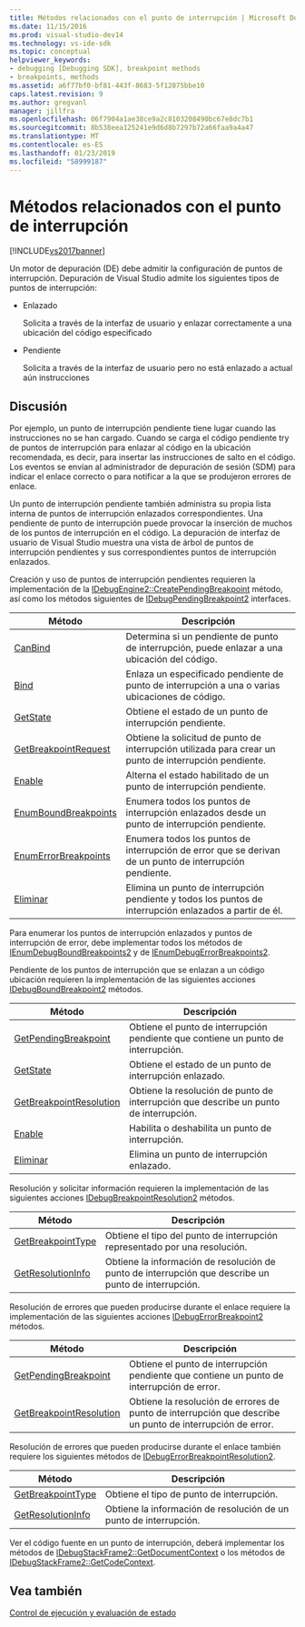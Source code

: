 ```yaml
---
title: Métodos relacionados con el punto de interrupción | Microsoft Docs
ms.date: 11/15/2016
ms.prod: visual-studio-dev14
ms.technology: vs-ide-sdk
ms.topic: conceptual
helpviewer_keywords:
- debugging [Debugging SDK], breakpoint methods
- breakpoints, methods
ms.assetid: a6f77bf0-bf81-443f-8683-5f12075bbe10
caps.latest.revision: 9
ms.author: gregvanl
manager: jillfra
ms.openlocfilehash: 06f7904a1ae38ce9a2c8103208490bc67e8dc7b1
ms.sourcegitcommit: 8b538eea125241e9d6d8b7297b72a66faa9a4a47
ms.translationtype: MT
ms.contentlocale: es-ES
ms.lasthandoff: 01/23/2019
ms.locfileid: "58999187"
---
```

# <a name="breakpoint-related-methods"></a>Métodos relacionados con el punto de interrupción
[!INCLUDE[vs2017banner](../../includes/vs2017banner.md)]

Un motor de depuración (DE) debe admitir la configuración de puntos de interrupción. Depuración de Visual Studio admite los siguientes tipos de puntos de interrupción:  
  
-   Enlazado  
  
     Solicita a través de la interfaz de usuario y enlazar correctamente a una ubicación del código especificado  
  
-   Pendiente  
  
     Solicita a través de la interfaz de usuario pero no está enlazado a actual aún instrucciones  
  
## <a name="discussion"></a>Discusión  
 Por ejemplo, un punto de interrupción pendiente tiene lugar cuando las instrucciones no se han cargado. Cuando se carga el código pendiente try de puntos de interrupción para enlazar al código en la ubicación recomendada, es decir, para insertar las instrucciones de salto en el código. Los eventos se envían al administrador de depuración de sesión (SDM) para indicar el enlace correcto o para notificar a la que se produjeron errores de enlace.  
  
 Un punto de interrupción pendiente también administra su propia lista interna de puntos de interrupción enlazados correspondientes. Una pendiente de punto de interrupción puede provocar la inserción de muchos de los puntos de interrupción en el código. La depuración de interfaz de usuario de Visual Studio muestra una vista de árbol de puntos de interrupción pendientes y sus correspondientes puntos de interrupción enlazados.  
  
 Creación y uso de puntos de interrupción pendientes requieren la implementación de la [IDebugEngine2::CreatePendingBreakpoint](../../extensibility/debugger/reference/idebugengine2-creatependingbreakpoint.md) método, así como los métodos siguientes de [IDebugPendingBreakpoint2](../../extensibility/debugger/reference/idebugpendingbreakpoint2.md) interfaces.  
  
|Método|Descripción|  
|------------|-----------------|  
|[CanBind](../../extensibility/debugger/reference/idebugpendingbreakpoint2-canbind.md)|Determina si un pendiente de punto de interrupción, puede enlazar a una ubicación del código.|  
|[Bind](../../extensibility/debugger/reference/idebugpendingbreakpoint2-bind.md)|Enlaza un especificado pendiente de punto de interrupción a una o varias ubicaciones de código.|  
|[GetState](../../extensibility/debugger/reference/idebugpendingbreakpoint2-getstate.md)|Obtiene el estado de un punto de interrupción pendiente.|  
|[GetBreakpointRequest](../../extensibility/debugger/reference/idebugpendingbreakpoint2-getbreakpointrequest.md)|Obtiene la solicitud de punto de interrupción utilizada para crear un punto de interrupción pendiente.|  
|[Enable](../../extensibility/debugger/reference/idebugpendingbreakpoint2-enable.md)|Alterna el estado habilitado de un punto de interrupción pendiente.|  
|[EnumBoundBreakpoints](../../extensibility/debugger/reference/idebugpendingbreakpoint2-enumboundbreakpoints.md)|Enumera todos los puntos de interrupción enlazados desde un punto de interrupción pendiente.|  
|[EnumErrorBreakpoints](../../extensibility/debugger/reference/idebugpendingbreakpoint2-enumerrorbreakpoints.md)|Enumera todos los puntos de interrupción de error que se derivan de un punto de interrupción pendiente.|  
|[Eliminar](../../extensibility/debugger/reference/idebugpendingbreakpoint2-delete.md)|Elimina un punto de interrupción pendiente y todos los puntos de interrupción enlazados a partir de él.|  
  
 Para enumerar los puntos de interrupción enlazados y puntos de interrupción de error, debe implementar todos los métodos de [IEnumDebugBoundBreakpoints2](../../extensibility/debugger/reference/ienumdebugboundbreakpoints2.md) y de [IEnumDebugErrorBreakpoints2](../../extensibility/debugger/reference/ienumdebugerrorbreakpoints2.md).  
  
 Pendiente de los puntos de interrupción que se enlazan a un código ubicación requieren la implementación de las siguientes acciones [IDebugBoundBreakpoint2](../../extensibility/debugger/reference/idebugboundbreakpoint2.md) métodos.  
  
|Método|Descripción|  
|------------|-----------------|  
|[GetPendingBreakpoint](../../extensibility/debugger/reference/idebugboundbreakpoint2-getpendingbreakpoint.md)|Obtiene el punto de interrupción pendiente que contiene un punto de interrupción.|  
|[GetState](../../extensibility/debugger/reference/idebugboundbreakpoint2-getstate.md)|Obtiene el estado de un punto de interrupción enlazado.|  
|[GetBreakpointResolution](../../extensibility/debugger/reference/idebugboundbreakpoint2-getbreakpointresolution.md)|Obtiene la resolución de punto de interrupción que describe un punto de interrupción.|  
|[Enable](../../extensibility/debugger/reference/idebugboundbreakpoint2-enable.md)|Habilita o deshabilita un punto de interrupción.|  
|[Eliminar](../../extensibility/debugger/reference/idebugboundbreakpoint2-delete.md)|Elimina un punto de interrupción enlazado.|  
  
 Resolución y solicitar información requieren la implementación de las siguientes acciones [IDebugBreakpointResolution2](../../extensibility/debugger/reference/idebugbreakpointresolution2.md) métodos.  
  
|Método|Descripción|  
|------------|-----------------|  
|[GetBreakpointType](../../extensibility/debugger/reference/idebugbreakpointresolution2-getbreakpointtype.md)|Obtiene el tipo del punto de interrupción representado por una resolución.|  
|[GetResolutionInfo](../../extensibility/debugger/reference/idebugbreakpointresolution2-getresolutioninfo.md)|Obtiene la información de resolución de punto de interrupción que describe un punto de interrupción.|  
  
 Resolución de errores que pueden producirse durante el enlace requiere la implementación de las siguientes acciones [IDebugErrorBreakpoint2](../../extensibility/debugger/reference/idebugerrorbreakpoint2.md) métodos.  
  
|Método|Descripción|  
|------------|-----------------|  
|[GetPendingBreakpoint](../../extensibility/debugger/reference/idebugerrorbreakpoint2-getpendingbreakpoint.md)|Obtiene el punto de interrupción pendiente que contiene un punto de interrupción de error.|  
|[GetBreakpointResolution](../../extensibility/debugger/reference/idebugerrorbreakpoint2-getbreakpointresolution.md)|Obtiene la resolución de errores de punto de interrupción que describe un punto de interrupción de error.|  
  
 Resolución de errores que pueden producirse durante el enlace también requiere los siguientes métodos de [IDebugErrorBreakpointResolution2](../../extensibility/debugger/reference/idebugerrorbreakpointresolution2.md).  
  
|Método|Descripción|  
|------------|-----------------|  
|[GetBreakpointType](../../extensibility/debugger/reference/idebugerrorbreakpointresolution2-getbreakpointtype.md)|Obtiene el tipo de punto de interrupción.|  
|[GetResolutionInfo](../../extensibility/debugger/reference/idebugerrorbreakpointresolution2-getresolutioninfo.md)|Obtiene la información de resolución de un punto de interrupción.|  
  
 Ver el código fuente en un punto de interrupción, deberá implementar los métodos de [IDebugStackFrame2::GetDocumentContext](../../extensibility/debugger/reference/idebugstackframe2-getdocumentcontext.md) o los métodos de [IDebugStackFrame2::GetCodeContext](../../extensibility/debugger/reference/idebugstackframe2-getcodecontext.md).  
  
## <a name="see-also"></a>Vea también  
 [Control de ejecución y evaluación de estado](../../extensibility/debugger/execution-control-and-state-evaluation.md)
